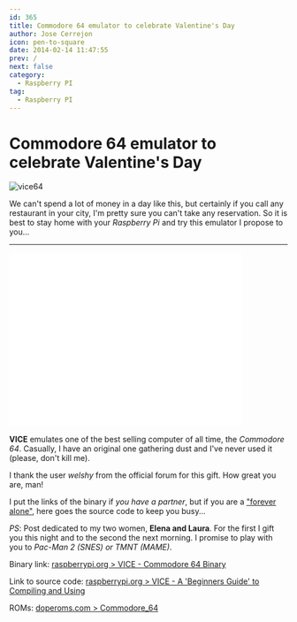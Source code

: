 ```yaml
---
id: 365
title: Commodore 64 emulator to celebrate Valentine's Day
author: Jose Cerrejon
icon: pen-to-square
date: 2014-02-14 11:47:55
prev: /
next: false
category:
  - Raspberry PI
tag:
  - Raspberry PI
---
```


# Commodore 64 emulator to celebrate Valentine's Day

![vice64](/images/2014/02/vice64.png)

We can't spend a lot of money in a day like this, but certainly if you call any restaurant in your city, I'm pretty sure you can't take any reservation. So it is best to stay home with your *Raspberry Pi* and try this emulator I propose to you...

- - -
<iframe width="420" height="315" src="//www.youtube.com/embed/eY2gK1MPgh8" frameborder="0" allowfullscreen></iframe>

**VICE** emulates one of the best selling computer of all time, the *Commodore 64*. Casually, I have an original one gathering dust and I've never used it (please, don't kill me). 

I thank the user *welshy* from the official forum for this gift. How great you are, man! 

I put the links of the binary if _you have a partner_, but if you are a ["forever alone"](http://knowyourmeme.com/memes/forever-alone), here goes the source code to keep you busy...

*PS*: Post dedicated to my two women, **Elena and Laura**. For the first I gift you this night and to the second the next morning. I promise to play with you to  *Pac-Man 2 (SNES) or TMNT (MAME)*.

Binary link: [raspberrypi.org > VICE - Commodore 64 Binary](http://www.raspberrypi.org/forum/viewtopic.php?f=78&t=69420)

Link to source code: [raspberrypi.org > VICE - A 'Beginners Guide' to Compiling and Using](http://www.raspberrypi.org/forum/viewtopic.php?f=78&t=69353)

ROMs: [doperoms.com > Commodore_64](http://www.doperoms.com/roms/Commodore_64.html)
